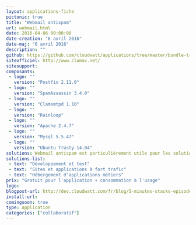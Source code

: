 ```yaml
---
layout: applications-fiche
pictonic: true
title: "Webmail antispam"
url: webmail.html
date: 2016-04-06 00:00:00
date-creation: "6 avril 2016"
date-maj: "6 avril 2016"
description: ""
github: https://github.com/cloudwatt/applications/tree/master/bundle-trusty-webmail-antispam
siteofficiel: http://www.clamav.net/
sitesupport: 
composants:
 - logo: ""
   version: "Postfix 2.11.0"
 - logo: ""
   version: "SpamAssassin 3.4.0"
 - logo: ""
   version: "Clamsmtpd 1.10"
 - logo: ""
   version: "Rainloop"
 - logo: ""
   version: "Apache 2.4.7"
 - logo: ""
   version: "Mysql 5.5.47"
 - logo: ""
   version: "Ubuntu Trusty 14.04"
solutions: Webmail antispam est particulièrement utile pour les solutions Cloudwatt suivantes :
solutions-list: 
 - text: "Développement et test"
 - text: "Sites et applications à fort trafic"
 - text: "Hébergement d'applications métiers"
prix: "Gratuit pour l'application + consommation à l'usage"
logo: 
blogpost-url: http://dev.cloudwatt.com/fr/blog/5-minutes-stacks-episode-vingt-six-webmail.html
install-url:
comingsoon: true
type: application
categories: ["collaboratif"]
---
```

